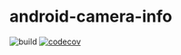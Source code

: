 # android-camera-info
![build](https://github.com/amoseui/android-camera-info/workflows/build/badge.svg?branch=master)
[![codecov](https://codecov.io/gh/amoseui/android-camera-info/branch/master/graph/badge.svg)](https://codecov.io/gh/amoseui/android-camera-info)
